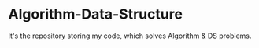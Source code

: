 # Algorithm-Data-Structure
It's the repository storing my code, which solves Algorithm &amp; DS problems.

